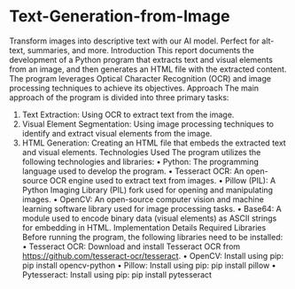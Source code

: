 # Text-Generation-from-Image
Transform images into descriptive text with our AI model. Perfect for alt-text, summaries, and more.
Introduction
This report documents the development of a Python program that extracts text and visual 
elements from an image, and then generates an HTML file with the extracted content. The 
program leverages Optical Character Recognition (OCR) and image processing techniques to 
achieve its objectives.
Approach
The main approach of the program is divided into three primary tasks:
1. Text Extraction: Using OCR to extract text from the image.
2. Visual Element Segmentation: Using image processing techniques to identify and 
extract visual elements from the image.
3. HTML Generation: Creating an HTML file that embeds the extracted text and visual 
elements.
Technologies Used
The program utilizes the following technologies and libraries:
• Python: The programming language used to develop the program.
• Tesseract OCR: An open-source OCR engine used to extract text from images.
• Pillow (PIL): A Python Imaging Library (PIL) fork used for opening and 
manipulating images.
• OpenCV: An open-source computer vision and machine learning software library 
used for image processing tasks.
• Base64: A module used to encode binary data (visual elements) as ASCII strings for 
embedding in HTML.
Implementation Details
Required Libraries
Before running the program, the following libraries need to be installed:
• Tesseract OCR: Download and install Tesseract OCR from
https://github.com/tesseract-ocr/tesseract.
• OpenCV: Install using pip:
pip install opencv-python
• Pillow: Install using pip:
pip install pillow
• Pytesseract: Install using pip:
pip install pytesseract
